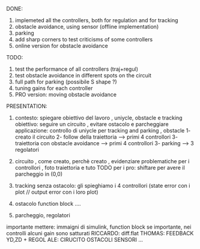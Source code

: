 DONE:
1) implemeted all the controllers, both for regulation and for tracking
2) obstacle avoidance, using sensor (offline implementation)
3) parking
4) add sharp corners to test criticisms of some controllers
5) online version for obstacle avoidance

TODO:
1) test the performance of all controllers (traj+regul)
2) test obstacle avoidance in different spots on the circuit
3) full path for parking (possibile S shape ?)
4) tuning gains for each controller
5) PRO version: moving obstacle avoidance

PRESENTATION:
1) contesto: spiegare obiettivo del lavoro , uniycle, obstacle e tracking
   obiettivo: seguire un circuito , evitare ostacolo e parcheggiare
   applicazione: controllo di uniycle per tracking and parking , obstacle
   1- creato il circuito
   2- follow della traiettoria --> primi 4 controllori
   3- traiettoria con obstacle avoidance --> primi 4 controllori
   3- parking --> 3 regolatori
   
   

1) circuito , come creato, perchè creato , evidenziare problematiche per i controllori  , foto traiettoria e tuto TODO per i pro: shiftare per avere il parcheggio in (0,0)
2) tracking senza ostacolo: gli spieghiamo i 4 controllori (state error con i plot // output error con i loro plot)
3) ostacolo function block ....
5) parcheggio, regolatori

importante mettere: immaigni di simulink, function block se importante, nei controlli alcuni gain sono satturati 
RICCARDO: diff.flat
THOMAS:  FEEDBACK YD,ZD  +  REGOL
ALE: CIRUCITO OSTACOLI SENSORI ...

